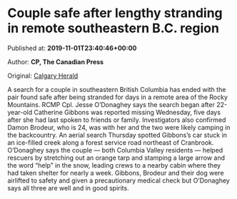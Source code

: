 
# Couple safe after lengthy stranding in remote southeastern B.C. region

Published at: **2019-11-01T23:40:46+00:00**

Author: **CP, The Canadian Press**

Original: [Calgary Herald](https://calgaryherald.com/news/national/couple-safe-after-lengthy-stranding-in-remote-southeastern-b-c-region)

A search for a couple in southeastern British Columbia has ended with the pair found safe after being stranded for days in a remote area of the Rocky Mountains.
RCMP Cpl. Jesse O’Donaghey says the search began after 22-year-old Catherine Gibbons was reported missing Wednesday, five days after she had last spoken to friends or family.
Investigators also confirmed Damon Brodeur, who is 24, was with her and the two were likely camping in the backcountry.
An aerial search Thursday spotted Gibbons’s car stuck in an ice-filled creek along a forest service road northeast of Cranbrook.
O’Donaghey says the couple — both Columbia Valley residents — helped rescuers by stretching out an orange tarp and stamping a large arrow and the word “help” in the snow, leading crews to a nearby cabin where they had taken shelter for nearly a week.
Gibbons, Brodeur and their dog were airlifted to safety and given a precautionary medical check but O’Donaghey says all three are well and in good spirits.
